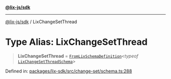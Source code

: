 [**@lix-js/sdk**](../README.md)

***

[@lix-js/sdk](../README.md) / LixChangeSetThread

# Type Alias: LixChangeSetThread

> **LixChangeSetThread** = [`FromLixSchemaDefinition`](FromLixSchemaDefinition.md)\<*typeof* [`LixChangeSetThreadSchema`](../variables/LixChangeSetThreadSchema.md)\>

Defined in: [packages/lix-sdk/src/change-set/schema.ts:288](https://github.com/opral/monorepo/blob/3bcc1f95be292671fbdc30a84e807512030f233b/packages/lix-sdk/src/change-set/schema.ts#L288)
